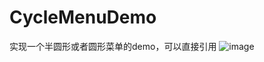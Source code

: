 # CycleMenuDemo
实现一个半圆形或者圆形菜单的demo，可以直接引用
![image](https://github.com/tanyang93/CycleMenuDemo/blob/master/menu_demo.png)
